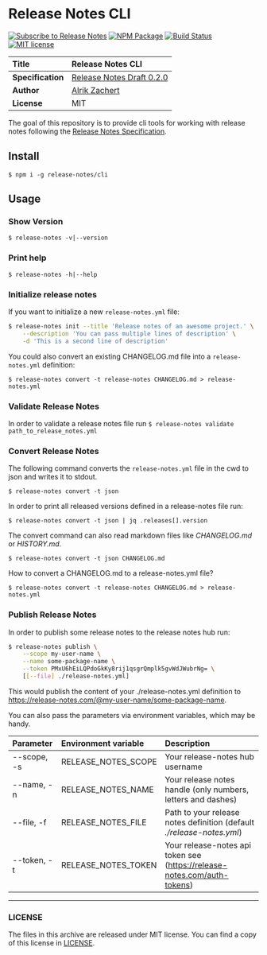 # Release Notes CLI

[![Subscribe to Release Notes](https://release-notes.com/badges/v1.svg)](https://release-notes.com/@release-notes/release-notes-cli)
[![NPM Package](https://img.shields.io/npm/v/@release-notes/cli.svg)](https://www.npmjs.com/package/@release-notes/cli)
[![Build Status](https://travis-ci.org/release-notes/release-notes-cli.svg?branch=master)](https://travis-ci.org/release-notes/release-notes-cli)
[![MIT license](https://img.shields.io/github/license/release-notes/release-notes-cli.svg)](LICENSE)


**Title**   | Release Notes CLI
:-----------|:---------------------------
**Specification** | [Release Notes Draft 0.2.0](https://github.com/release-notes/release-notes-spec/blob/0.2.0/README.md)
**Author**  | [Alrik Zachert](https://github.com/alrik)
**License** | MIT

The goal of this repository is to provide cli tools for working with
release notes following the [Release Notes Specification](https://github.com/release-notes/release-notes-spec).

## Install

`$ npm i -g release-notes/cli`

## Usage

### Show Version

`$ release-notes -v|--version`

### Print help

`$ release-notes -h|--help`

### Initialize release notes

If you want to initialize a new `release-notes.yml` file:

```bash
$ release-notes init --title 'Release notes of an awesome project.' \
    --description 'You can pass multiple lines of description' \
    -d 'This is a second line of description'
```

You could also convert an existing CHANGELOG.md file into a `release-notes.yml` definition:

`$ release-notes convert -t release-notes CHANGELOG.md > release-notes.yml` 

### Validate Release Notes

In order to validate a release notes file run `$ release-notes validate path_to_release_notes.yml`

### Convert Release Notes

The following command converts the `release-notes.yml` file in the cwd to json and writes it to stdout.

`$ release-notes convert -t json`

In order to print all released versions defined in a release-notes file run:

`$ release-notes convert -t json | jq .releases[].version`

The convert command can also read markdown files like _CHANGELOG.md_ or _HISTORY.md_.

`$ release-notes convert -t json CHANGELOG.md` 

How to convert a CHANGELOG.md to a release-notes.yml file?

`$ release-notes convert -t release-notes CHANGELOG.md > release-notes.yml` 

### Publish Release Notes

In order to publish some release notes to the release notes hub run:

```bash
$ release-notes publish \
    --scope my-user-name \
    --name some-package-name \
    --token PMxU6hEiLQPdoGkKy8rij1qsgrQmplk5gvWdJWubrNg= \
    [[--file] ./release-notes.yml]
```
This would publish the content of your ./release-notes.yml definition to https://release-notes.com/@my-user-name/some-package-name.

You can also pass the parameters via environment variables, which may be handy.

Parameter  | Environment variable | Description
:----------|:---------------------|:-----------
--scope, -s | RELEASE_NOTES_SCOPE | Your release-notes hub username
--name, -n | RELEASE_NOTES_NAME | Your release notes handle (only numbers, letters and dashes)
--file, -f | RELEASE_NOTES_FILE | Path to your release notes definition (default _./release-notes.yml_)
--token, -t | RELEASE_NOTES_TOKEN | Your release-notes api token see (https://release-notes.com/auth-tokens)

---

### LICENSE

The files in this archive are released under MIT license.
You can find a copy of this license in [LICENSE](LICENSE).
